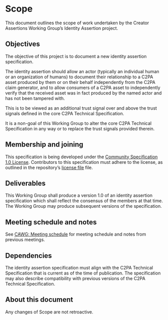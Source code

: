 # Scope

This document outlines the scope of work undertaken by the Creator Assertions Working Group’s Identity Assertion project.

## Objectives

The objective of this project is to document a new identity assertion specification.

The identity assertion should allow an actor (typically an individual human or an organization of humans) to document their relationship to a C2PA asset produced by them or on their behalf independently from the C2PA claim generator, and to allow consumers of a C2PA asset to independently verify that the received asset was in fact produced by the named actor and has not been tampered with.

This is to be viewed as an additional trust signal over and above the trust signals defined in the core C2PA Technical Specification.

It is a non-goal of this Working Group to alter the core C2PA Technical Specification in any way or to replace the trust signals provided therein.

## Membership and joining

This specification is being developed under the [Community Specification 1.0 License](https://github.com/CommunitySpecification/1.0/1._Community_Specification_License-v1.md). Contributors to this specification must adhere to the license, as outlined in the repository’s [license file](/license.md) file.

## Deliverables

This Working Group shall produce a version 1.0 of an identity assertion specification which shall reflect the consensus of the members at that time. The Working Group may produce subsequent versions of the specification.

## Meeting schedule and notes

See [CAWG: Meeting schedule](https://creator-assertions.github.io/#_meeting_schedule) for meeting schedule and notes from previous meetings.

## Dependencies

The identity assertion specification must align with the C2PA Technical Specification that is current as of the time of publication. The specification may also describe compatibility with previous versions of the C2PA Technical Specification.

## About this document

Any changes of Scope are not retroactive. 
